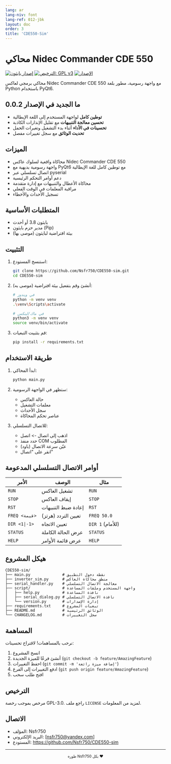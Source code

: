 ```yaml
---
lang: ar
lang-niv: font
lang-ref: 012-jbk
layout: doc
order: 3
title: 'CDE550-Sim'
---
```


# محاكي Nidec Commander CDE 550

[![إصدار بايثون](https://img.shields.io/badge/python-3.8+-blue.svg)](https://www.python.org/downloads/)
[![الترخيص: GPL v3](https://img.shields.io/badge/License-GPLv3-blue.svg)](https://www.gnu.org/licenses/gpl-3.0)
[![الإصدار](https://img.shields.io/badge/version-0.0.2-green.svg)](CHANGELOG.md)

محاكي برمجي لعاكس Nidec Commander CDE 550 مع واجهة رسومية، مطور بلغة Python باستخدام PyQt6.

## ما الجديد في الإصدار 0.0.2

- **توطين كامل** لواجهة المستخدم إلى اللغة الإيطالية
- **تحسين معالجة التنبيهات** مع تقليل الإنذارات الكاذبة
- **تحسينات في الأداء** أثناء بدء التشغيل وتغيرات الحمل
- **تحديث الوثائق** مع سجل تغييرات مفصل

## الميزات

- محاكاة واقعية لسلوك عاكس Nidec Commander CDE 550
- واجهة رسومية بديهية مع PyQt6 مع توطين كامل للغة الإيطالية
- اتصال تسلسلي عبر pyserial
- دعم أوامر التحكم الرئيسية
- محاكاة الأعطال والتنبيهات مع إدارة متقدمة
- مراقبة المعلمات في الوقت الفعلي
- تسجيل الأحداث والأخطاء

## المتطلبات الأساسية

- بايثون 3.8 أو أحدث
- مدير حزم بايثون (Pip)
- بيئة افتراضية لبايثون (موصى بها)

## التثبيت

1. استنسخ المستودع:
   ```bash
   git clone https://github.com/Nsfr750/CDE550-sim.git
   cd CDE550-sim
   ```

2. أنشئ وقم بتفعيل بيئة افتراضية (موصى به):
   ```bash
   # في ويندوز
   python -m venv venv
   .\venv\Scripts\activate
   
   # في ماك/لينكس
   python3 -m venv venv
   source venv/bin/activate
   ```

3. قم بتثبيت التبعيات:
   ```bash
   pip install -r requirements.txt
   ```

## طريقة الاستخدام

1. ابدأ المحاكي:
   ```bash
   python main.py
   ```

2. ستظهر في الواجهة الرسومية:
   - حالة العاكس
   - معلمات التشغيل
   - سجل الأحداث
   - عناصر تحكم المحاكاة

3. للاتصال التسلسلي:
   - اذهب إلى اتصال -> اتصل
   - حدد منفذ COM المطلوب
   - عيّن سرعة الاتصال (باود)
   - انقر على "اتصال"

## أوامر الاتصال التسلسلي المدعومة

| الأمر | الوصف | مثال |
|---------|-------------|---------|
| `RUN` | تشغيل العاكس | `RUN` |
| `STOP` | إيقاف العاكس | `STOP` |
| `RST` | إعادة ضبط التنبيهات | `RST` |
| `FREQ <قيمة>` | تعيين التردد (هرتز) | `FREQ 50.0` |
| `DIR <1\|-1>` | تعيين الاتجاه | `DIR 1` (للأمام) |
| `STATUS` | عرض الحالة الكاملة | `STATUS` |
| `HELP` | عرض قائمة الأوامر | `HELP` |

## هيكل المشروع

```
CDE550-sim/
├── main.py              # نقطة دخول التطبيق
├── inverter_sim.py      # منطق محاكاة العاكس
├── serial_handler.py    # معالجة الاتصال التسلسلي
├── script/              # واجهة المستخدم وملفات المساعدة
│   ├── help.py          # نافذة المساعدة
│   ├── serial_dialog.py # نافذة الاتصال التسلسلي
│   └── version.py       # إدارة الإصدارات
├── requirements.txt     # تبعيات المشروع
├── README.md            # الوثائق الرئيسية
└── CHANGELOG.md         # سجل التغييرات
```

## المساهمة

نرحب بالمساهمات! لاقتراح تحسينات:

1. انسخ المشروع
2. أنشئ فرعًا للميزة الجديدة (`git checkout -b feature/AmazingFeature`)
3. احفظ التغييرات (`git commit -m 'إضافة ميزة رائعة'`)
4. ادفع التغييرات إلى الفرع (`git push origin feature/AmazingFeature`)
5. افتح طلب سحب

## الترخيص

مرخص بموجب رخصة GPL-3.0. راجع ملف `LICENSE` لمزيد من المعلومات.

## الاتصال

- المؤلف: Nsfr750
- البريد الإلكتروني: [nsfr750@yandex.com]
- المستودع: https://github.com/Nsfr750/CDE550-sim

---

<div align="center">
  <sub>طوره Nsfr750 بكل ❤️</sub>
</div>
